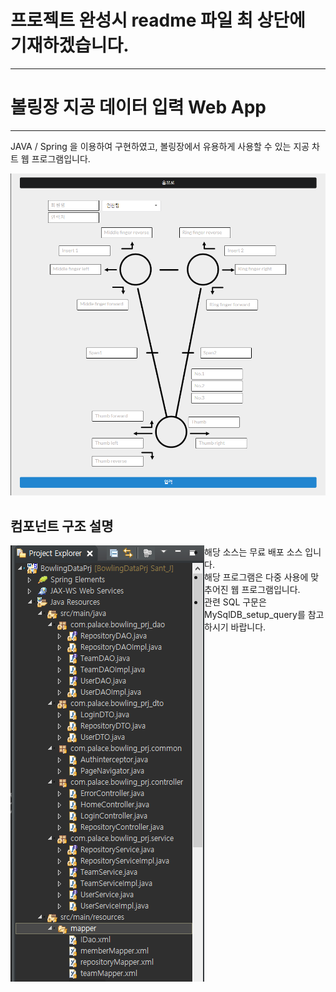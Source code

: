 # 프로젝트 완성시 readme 파일 최 상단에 기재하겠습니다.

***


# 볼링장 지공 데이터 입력 Web App
***
JAVA / Spring 을 이용하여 구현하였고, 볼링장에서 유용하게 사용할 수 있는 지공 차트 웹 프로그램입니다.  

![지공 차트 입력 페이지 이미지 사진](./readMeImg/main.png)
  
컴포넌트 구조 설명
----------

<img alt="웹 프로그램 컴포넌트 구조 이미지 사진" src="./readMeImg/component.png" style="float:left;">


* 해당 소스는 무료 배포 소스 입니다.
* 해당 프로그램은 다중 사용에 맞추어진 웹 프로그램입니다.
* 관련 SQL 구문은 MySqlDB_setup_query를 참고하시기 바랍니다.

